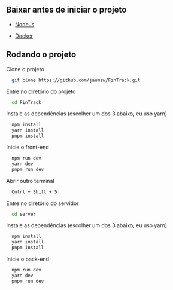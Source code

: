 
## Baixar antes de iniciar o projeto

- [NodeJs](https://nodejs.org/en/download/current)

- [Docker](https://docs.docker.com/desktop/install/windows-install/)


## Rodando o projeto


Clone o projeto

```bash
  git clone https://github.com/jaumsw/FinTrack.git
```

Entre no diretório do projeto

```bash
  cd FinTrack
```

Instale as dependências (escolher um dos 3 abaixo, eu uso yarn)

```bash
  npm install
  yarn install
  pnpm install
```

Inicie o front-end

```bash
  npm run dev
  yarn dev
  pnpm run dev
```

Abrir outro terminal 

```bash
  Cntrl + Shift + 5
```

Entre no diretório do servidor

```bash
  cd server
```

Instale as dependências (escolher um dos 3 abaixo, eu uso yarn)

```bash
  npm install
  yarn install
  pnpm install
```

Inicie o back-end

```bash
  npm run dev
  yarn dev
  pnpm run dev
```
